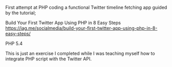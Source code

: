 First attempt at PHP coding a functional Twitter timeline fetching app guided by the tutorial;

Build Your First Twitter App Using PHP in 8 Easy Steps https://iag.me/socialmedia/build-your-first-twitter-app-using-php-in-8-easy-steps/

PHP 5.4

This is just an exercise I completed while I was teaching myself how to integrate PHP script with the Twitter API.
